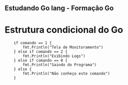 ## Estudando Go lang - Formação Go

# Estrutura condicional do Go

		if comando == 1 {
			fmt.Println("Tela de Monitoramento")
		} else if comando == 2 {
			fmt.Println("Exibindo Logs")
		} else if comando == 0 {
			fmt.Println("Saindo do Programa")
		} else {
			fmt.Println("Não conheço este comando")
		}